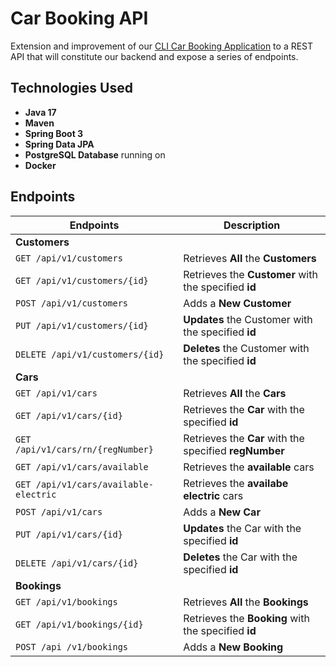 # Car Booking API

Extension and improvement of our [CLI Car Booking Application](https://github.com/younnes-chebli/cli-car-booking-application) to a REST API that will constitute our backend and expose a series of endpoints.

## Technologies Used
* **Java 17**
* **Maven**
* **Spring Boot 3**
* **Spring Data JPA**
* **PostgreSQL Database** running on
* **Docker**

## Endpoints

| Endpoints                                 | Description                                            |
|-------------------------------------------|--------------------------------------------------------|
| **Customers**                             |                                                        |
| ```GET /api/v1/customers```               | Retrieves **All** the **Customers**                    |
| ```GET /api/v1/customers/{id}```          | Retrieves the **Customer** with the specified **id**   |
| ```POST /api/v1/customers```              | Adds a **New Customer**                                |
| ```PUT /api/v1/customers/{id}```          | **Updates** the Customer with the specified **id**     |
| ```DELETE /api/v1/customers/{id}```       | **Deletes** the Customer with the specified **id**     |
| **Cars**                                  |
| ```GET /api/v1/cars```                    | Retrieves **All** the **Cars**                         |
| ```GET /api/v1/cars/{id}```               | Retrieves the **Car** with the specified **id**        |
| ```GET /api/v1/cars/rn/{regNumber}```     | Retrieves the **Car** with the specified **regNumber** |
| ```GET /api/v1/cars/available```          | Retrieves the **available** cars                       |
| ```GET /api/v1/cars/available-electric``` | Retrieves the **availabe electric** cars               |
| ```POST /api/v1/cars```                   | Adds a **New Car**                                     |
| ```PUT /api/v1/cars/{id}```               | **Updates** the Car with the specified **id**          |
| ```DELETE /api/v1/cars/{id}```            | **Deletes** the Car with the specified **id**          |
| **Bookings**                              |
| ```GET /api/v1/bookings```                | Retrieves **All** the **Bookings**                     |
| ```GET /api/v1/bookings/{id}```           | Retrieves the **Booking** with the specified **id**    |
| ```POST /api /v1/bookings```              | Adds a **New Booking**                                 |

